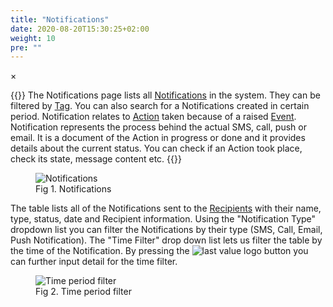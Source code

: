 ```yaml
---
title: "Notifications"
date: 2020-08-20T15:30:25+02:00
weight: 10
pre: ""
---
```


<!-- The Modal -->
<div id="myModal" class="modal">
  <span class="close">&times;</span>
  <img class="modal-content" id="img01">
  <div id="caption"></div>
</div>

{{<lead>}}
The Notifications page lists all [Notifications](/glossary#notification) in the system. They can be filtered by [Tag](/glossary#tag). You can also search for a Notifications created in certain period. Notification relates to [Action](/glossary#action) taken because of a raised [Event](/glossary#event). Notification represents the process behind the actual SMS, call, push or email. It is a document of the Action in progress or done and it provides details about the current status. You can check if an Action took place, check its state, message content etc.
{{</lead>}}

<figure class="image_container">
    <img class="center_image myImg" onClick="reply_click(this)"  id="notifications_view" src="/notifications_view.png" alt="Notifications">
    <figcaption >Fig 1. Notifications</figcaption>
</figure>

The table lists all of the Notifications sent to the [Recipients](/glossary#recipient) with their name, type, status, date and Recipient information. Using the "Notification Type" dropdown list you can filter the Notifications by their type (SMS, Call, Email, Push Notification). The "Time Filter" drop down list lets us filter the table by the time of the Notification. By pressing the <img src="/options_button.png" alt="last value logo" class = "logo_resize"> button you can further input detail for the time filter.

<figure class="image_container">
    <img class="center_image myImg figure_resize2" onClick="reply_click(this)"  id="time_filer_options" src="/time_filer_options.png" alt="Time period filter">
    <figcaption >Fig 2. Time period filter</figcaption>
</figure>

<script>
// Get the modal
var modal = document.getElementById("myModal");

var modalImg = document.getElementById("img01");
var captionText = document.getElementById("caption");
function reply_click(img)
{
    modal.style.display = "block";
    modalImg.src = img.src;
    captionText.innerHTML = img.alt;
}

modal.onclick = function() { 
  modal.style.display = "none";
}

document.addEventListener('keyup', function(e) {
    if (e.keyCode == 27) {
        modal.style.display = "none";
    }
});
</script>